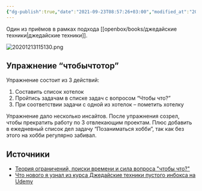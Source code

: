 ```yaml
---
{"dg-publish":true,"date":"2021-09-23T08:57:26+03:00","modified_at":"2024-12-06T16:44:07+03:00","title":"метод \"чтобы что\"","tags":["status/idea","review/needed","topic/productivity"],"aliases":"метод \"чтобы что\"","permalink":"/forge/productivity/чтобы что/","dgPassFrontmatter":true}
---
```



Один из приёмов в рамках подхода [[openbox/books/джедайские техники|джедайские техники]].

![20201213115130.png](/images/20201213115130.png)

## Упражнение “чтобычтотор”

Упражнение состоит из 3 действий:
1. Составить список хотелок
2. Пройтись задачам в списке задач с вопросом “Чтобы что?”
3. При соответствии задачи с одной из хотелок – пометить хотелку

Упражнение дало несколько инсайтов. После упражнения созрел, чтобы прекратить работу по 3 отвлекающим проектам. Плюс добавить в ежедневный список дел задачу “Позаниматься хобби”, так как без этого на хобби регулярно забивал.

## Источники

- [Теория ограничений, поиски времени и сила вопроса "чтобы что?"](https://www.youtube.com/watch?v=Eiy_tTvT-KQ)
- [Что нового я узнал из курса Джедайские техники пустого инбокса на Udemy](https://djbelyak.ru/post/jedi-tech/)
